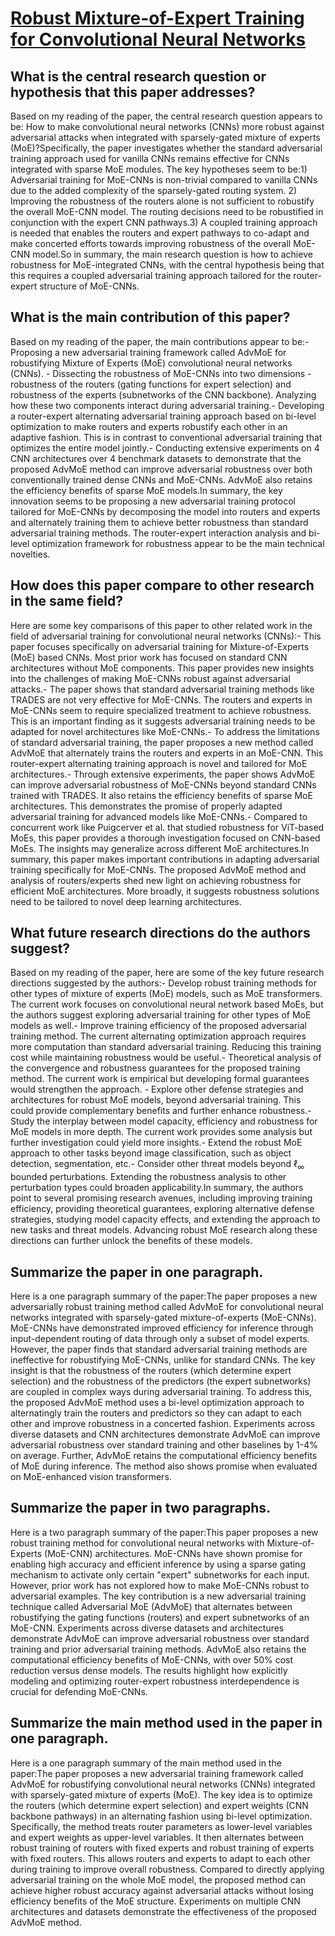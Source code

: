 # [Robust Mixture-of-Expert Training for Convolutional Neural Networks](https://arxiv.org/abs/2308.10110)

## What is the central research question or hypothesis that this paper addresses?

Based on my reading of the paper, the central research question appears to be: How to make convolutional neural networks (CNNs) more robust against adversarial attacks when integrated with sparsely-gated mixture of experts (MoE)?Specifically, the paper investigates whether the standard adversarial training approach used for vanilla CNNs remains effective for CNNs integrated with sparse MoE modules. The key hypotheses seem to be:1) Adversarial training for MoE-CNNs is non-trivial compared to vanilla CNNs due to the added complexity of the sparsely-gated routing system. 2) Improving the robustness of the routers alone is not sufficient to robustify the overall MoE-CNN model. The routing decisions need to be robustified in conjunction with the expert CNN pathways.3) A coupled training approach is needed that enables the routers and expert pathways to co-adapt and make concerted efforts towards improving robustness of the overall MoE-CNN model.So in summary, the main research question is how to achieve robustness for MoE-integrated CNNs, with the central hypothesis being that this requires a coupled adversarial training approach tailored for the router-expert structure of MoE-CNNs.


## What is the main contribution of this paper?

Based on my reading of the paper, the main contributions appear to be:- Proposing a new adversarial training framework called AdvMoE for robustifying Mixture of Experts (MoE) convolutional neural networks (CNNs). - Dissecting the robustness of MoE-CNNs into two dimensions - robustness of the routers (gating functions for expert selection) and robustness of the experts (subnetworks of the CNN backbone). Analyzing how these two components interact during adversarial training.- Developing a router-expert alternating adversarial training approach based on bi-level optimization to make routers and experts robustify each other in an adaptive fashion. This is in contrast to conventional adversarial training that optimizes the entire model jointly.- Conducting extensive experiments on 4 CNN architectures over 4 benchmark datasets to demonstrate that the proposed AdvMoE method can improve adversarial robustness over both conventionally trained dense CNNs and MoE-CNNs. AdvMoE also retains the efficiency benefits of sparse MoE models.In summary, the key innovation seems to be proposing a new adversarial training protocol tailored for MoE-CNNs by decomposing the model into routers and experts and alternately training them to achieve better robustness than standard adversarial training methods. The router-expert interaction analysis and bi-level optimization framework for robustness appear to be the main technical novelties.


## How does this paper compare to other research in the same field?

Here are some key comparisons of this paper to other related work in the field of adversarial training for convolutional neural networks (CNNs):- This paper focuses specifically on adversarial training for Mixture-of-Experts (MoE) based CNNs. Most prior work has focused on standard CNN architectures without MoE components. This paper provides new insights into the challenges of making MoE-CNNs robust against adversarial attacks.- The paper shows that standard adversarial training methods like TRADES are not very effective for MoE-CNNs. The routers and experts in MoE-CNNs seem to require specialized treatment to achieve robustness. This is an important finding as it suggests adversarial training needs to be adapted for novel architectures like MoE-CNNs.- To address the limitations of standard adversarial training, the paper proposes a new method called AdvMoE that alternately trains the routers and experts in an MoE-CNN. This router-expert alternating training approach is novel and tailored for MoE architectures.- Through extensive experiments, the paper shows AdvMoE can improve adversarial robustness of MoE-CNNs beyond standard CNNs trained with TRADES. It also retains the efficiency benefits of sparse MoE architectures. This demonstrates the promise of properly adapted adversarial training for advanced models like MoE-CNNs.- Compared to concurrent work like Puigcerver et al. that studied robustness for ViT-based MoEs, this paper provides a thorough investigation focused on CNN-based MoEs. The insights may generalize across different MoE architectures.In summary, this paper makes important contributions in adapting adversarial training specifically for MoE-CNNs. The proposed AdvMoE method and analysis of routers/experts shed new light on achieving robustness for efficient MoE architectures. More broadly, it suggests robustness solutions need to be tailored to novel deep learning architectures.


## What future research directions do the authors suggest?

Based on my reading of the paper, here are some of the key future research directions suggested by the authors:- Develop robust training methods for other types of mixture of experts (MoE) models, such as MoE transformers. The current work focuses on convolutional neural network based MoEs, but the authors suggest exploring adversarial training for other types of MoE models as well.- Improve training efficiency of the proposed adversarial training method. The current alternating optimization approach requires more computation than standard adversarial training. Reducing this training cost while maintaining robustness would be useful.- Theoretical analysis of the convergence and robustness guarantees for the proposed training method. The current work is empirical but developing formal guarantees would strengthen the approach. - Explore other defense strategies and architectures for robust MoE models, beyond adversarial training. This could provide complementary benefits and further enhance robustness.- Study the interplay between model capacity, efficiency and robustness for MoE models in more depth. The current work provides some analysis but further investigation could yield more insights.- Extend the robust MoE approach to other tasks beyond image classification, such as object detection, segmentation, etc.- Consider other threat models beyond $\ell_\infty$ bounded perturbations. Extending the robustness analysis to other perturbation types could broaden applicability.In summary, the authors point to several promising research avenues, including improving training efficiency, providing theoretical guarantees, exploring alternative defense strategies, studying model capacity effects, and extending the approach to new tasks and threat models. Advancing robust MoE research along these directions can further unlock the benefits of these models.


## Summarize the paper in one paragraph.

Here is a one paragraph summary of the paper:The paper proposes a new adversarially robust training method called AdvMoE for convolutional neural networks integrated with sparsely-gated mixture-of-experts (MoE-CNNs). MoE-CNNs have demonstrated improved efficiency for inference through input-dependent routing of data through only a subset of model experts. However, the paper finds that standard adversarial training methods are ineffective for robustifying MoE-CNNs, unlike for standard CNNs. The key insight is that the robustness of the routers (which determine expert selection) and the robustness of the predictors (the expert subnetworks) are coupled in complex ways during adversarial training. To address this, the proposed AdvMoE method uses a bi-level optimization approach to alternatingly train the routers and predictors so they can adapt to each other and improve robustness in a concerted fashion. Experiments across diverse datasets and CNN architectures demonstrate AdvMoE can improve adversarial robustness over standard training and other baselines by 1-4% on average. Further, AdvMoE retains the computational efficiency benefits of MoE during inference. The method also shows promise when evaluated on MoE-enhanced vision transformers.


## Summarize the paper in two paragraphs.

Here is a two paragraph summary of the paper:This paper proposes a new robust training method for convolutional neural networks with Mixture-of-Experts (MoE-CNN) architectures. MoE-CNNs have shown promise for enabling high accuracy and efficient inference by using a sparse gating mechanism to activate only certain "expert" subnetworks for each input. However, prior work has not explored how to make MoE-CNNs robust to adversarial examples. The key contribution is a new adversarial training technique called Adversarial MoE (AdvMoE) that alternates between robustifying the gating functions (routers) and expert subnetworks of an MoE-CNN. Experiments across diverse datasets and architectures demonstrate AdvMoE can improve adversarial robustness over standard training and prior adversarial training methods. AdvMoE also retains the computational efficiency benefits of MoE-CNNs, with over 50% cost reduction versus dense models. The results highlight how explicitly modeling and optimizing router-expert robustness interdependence is crucial for defending MoE-CNNs.


## Summarize the main method used in the paper in one paragraph.

Here is a one paragraph summary of the main method used in the paper:The paper proposes a new adversarial training framework called AdvMoE for robustifying convolutional neural networks (CNNs) integrated with sparsely-gated mixture of experts (MoE). The key idea is to optimize the routers (which determine expert selection) and expert weights (CNN backbone pathways) in an alternating fashion using bi-level optimization. Specifically, the method treats router parameters as lower-level variables and expert weights as upper-level variables. It then alternates between robust training of routers with fixed experts and robust training of experts with fixed routers. This allows routers and experts to adapt to each other during training to improve overall robustness. Compared to directly applying adversarial training on the whole MoE model, the proposed method can achieve higher robust accuracy against adversarial attacks without losing efficiency benefits of the MoE structure. Experiments on multiple CNN architectures and datasets demonstrate the effectiveness of the proposed AdvMoE method.
